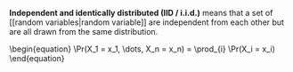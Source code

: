 **Independent and identically distributed (IID / i.i.d.)** means that a set of [[random variables|random variable]] are independent from each other but are all drawn from the same distribution.

\begin{equation}
\Pr(X_1 = x_1, \dots, X_n = x_n) = \prod_{i} \Pr(X_i = x_i)
\end{equation}